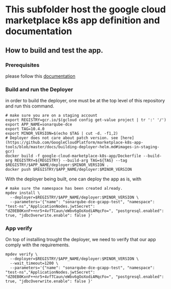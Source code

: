 # This subfolder host the google cloud marketplace k8s app definition and documentation

## How to build and test the app.

### Prerequisites

please follow this [documentation](https://github.com/GoogleCloudPlatform/marketplace-k8s-app-tools/blob/master/docs/tool-prerequisites.md)

### Build and run the Deployer

in order to build the deployer, one must be at the top level of this repository and run this command.

```shell
# make sure you are on a staging account
export REGISTRY=gcr.io/$(gcloud config get-value project | tr ':' '/')
export APP_NAME=sonarqube-dce
export TAG=10.4.0
export MINOR_VERSION=$(echo $TAG | cut -d. -f1,2)
# Deployer does not care about patch version. see [here](https://github.com/GoogleCloudPlatform/marketplace-k8s-app-tools/blob/master/docs/building-deployer-helm.md#images-in-staging-gcr)
docker build -f google-cloud-marketplace-k8s-app/Dockerfile --build-arg REGISTRY=${REGISTRY} --build-arg TAG=${TAG} --tag $REGISTRY/$APP_NAME/deployer:$MINOR_VERSION .
docker push $REGISTRY/$APP_NAME/deployer:$MINOR_VERSION
```

With the deployer being built, one can deploy the app as is, with 

```shell
# make sure the namespace has been created already.
mpdev install \
  --deployer=$REGISTRY/$APP_NAME/deployer:$MINOR_VERSION \
  --parameters='{"name": "sonarqube-dce-gcapp-test", "namespace": "test-ns","ApplicationNodes.jwtSecret": "dZ0EB0KxnF++nr5+4vfTCaun/eWbv6gOoXodiAMqcFo=", "postgresql.enabled": true, "jdbcOverwrite.enable": false }'
```

### App verify

On top of installing trought the deployer, we need to verify that our app comply with the requirements.

```shell
mpdev verify \
  --deployer=$REGISTRY/$APP_NAME/deployer:$MINOR_VERSION \
  --wait_timeout=1200 \
  --parameters='{"name": "sonarqube-dce-gcapp-test", "namespace": "test-ns","ApplicationNodes.jwtSecret": "dZ0EB0KxnF++nr5+4vfTCaun/eWbv6gOoXodiAMqcFo=", "postgresql.enabled": true, "jdbcOverwrite.enable": false }'
```